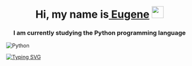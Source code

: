 <h1 align="center">Hi, my name is<a href="https://git.solsdev.site/" target="_blank"> Eugene</a> 
<img src="https://github.com/blackcater/blackcater/raw/main/images/Hi.gif" height="32"/></h1>
<h3 align="center">I am currently studying the Python  programming language</h3>

![Python](https://img.shields.io/badge/python-3670A0?style=for-the-badge&logo=python&logoColor=ffdd54)

[![Typing SVG](https://readme-typing-svg.herokuapp.com?vCenter=true&lines=Telegram%3A+%40stirel)](https://git.io/typing-svg)
